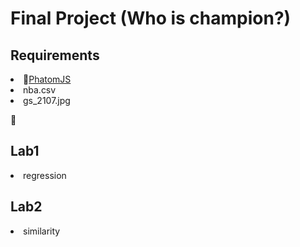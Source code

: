 <h1>Final Project (Who is champion?)</h1>
<p>
    <h2>Requirements</h2>
    <li><a href="http://phantomjs.org/download.html">PhatomJS</a></li>
    <li>nba.csv</li>
    <li>gs_2107.jpg</li>
</p>
<p>
    <h2>Lab1</h2>    
    <li>regression</li>
</p>
<p>
    <h2>Lab2</h2>
    <li>similarity</li>    
</p>